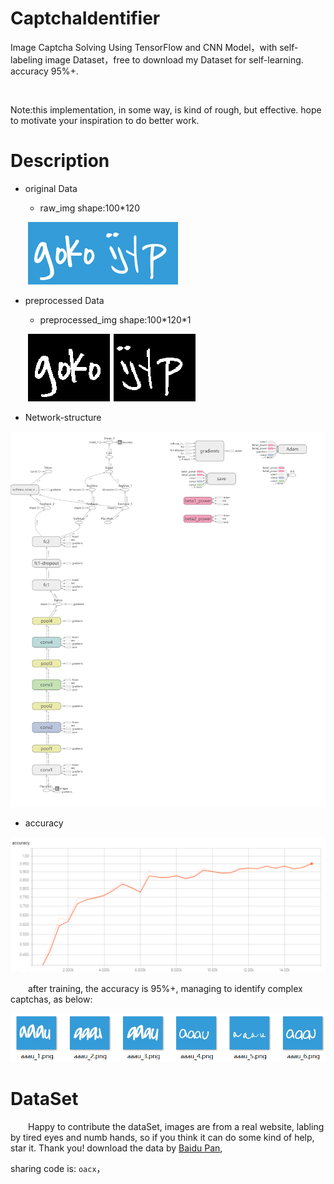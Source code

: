# CaptchaIdentifier
Image Captcha Solving Using TensorFlow and CNN Model，with self-labeling image Dataset，free to download my Dataset for  self-learning. accuracy 95%+.

&emsp;

Note:this implementation, in some way, is kind of  rough, but effective. hope to motivate your inspiration to do better work. 

# Description

- original Data

  * raw_img shape:100*120

  ​							![goko](./img/goko.png)![goko](./img/ijyp.png)

- preprocessed Data

  * preprocessed_img shape:100\*120*1

&emsp;&emsp;![from screen shoot, so it's look bigger](./img/processed.png)

- Network-structure

![](./img/graph_large_attrs_key=_too_large_attrs&limit_attr_size=1024&run=.png)

- accuracy

![](./img/acc.png)

&emsp;&emsp;after training, the accuracy is 95%+, managing to identify complex captchas, as below:

![](./img/sp181204_193553.png)



# DataSet

&emsp;&emsp;Happy to contribute the dataSet, images are from a real website, labling by tired  eyes and numb hands, so if you think it can do some kind of help,  star it. Thank you! download the data by [Baidu Pan](https://pan.baidu.com/s/1iK3D0sDkbM6_u-LKpgs2Yg),

sharing code is: `oacx`，
